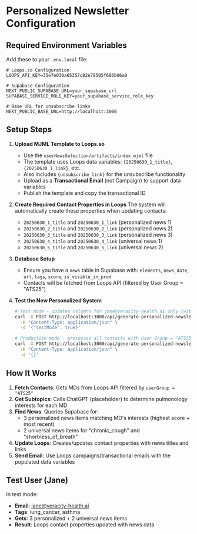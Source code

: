 # Personalized Newsletter Configuration

## Required Environment Variables

Add these to your `.env.local` file:

```env
# Loops.so Configuration
LOOPS_API_KEY=35e7e030a65357c82e78505f686b06a9

# Supabase Configuration
NEXT_PUBLIC_SUPABASE_URL=your_supabase_url
SUPABASE_SERVICE_ROLE_KEY=your_supabase_service_role_key

# Base URL for unsubscribe links
NEXT_PUBLIC_BASE_URL=http://localhost:3000
```

## Setup Steps

1. **Upload MJML Template to Loops.so**
   - Use the `userNewsSelection/artifacts/index.mjml` file
   - The template uses Loops data variables: `{20250630_1_title}`, `{20250630_1_link}`, etc.
   - Also includes `{unsubscribe_link}` for the unsubscribe functionality
   - Upload as a **Transactional Email** (not Campaign) to support data variables
   - Publish the template and copy the transactional ID

2. **Create Required Contact Properties in Loops**
   The system will automatically create these properties when updating contacts:
   - `20250630_1_title` and `20250630_1_link` (personalized news 1)
   - `20250630_2_title` and `20250630_2_link` (personalized news 2)
   - `20250630_3_title` and `20250630_3_link` (personalized news 3)
   - `20250630_4_title` and `20250630_4_link` (universal news 1)
   - `20250630_5_title` and `20250630_5_link` (universal news 2)

3. **Database Setup**
   - Ensure you have a `news` table in Supabase with: `elements`, `news_date`, `url`, `tags`, `score`, `is_visible_in_prod`
   - Contacts will be fetched from Loops API (filtered by User Group = "ATS25")

4. **Test the New Personalized System**

   ```bash
   # Test mode - updates columns for jane@veracity-health.ai only (with lung_cancer + asthma tags)
   curl -X POST http://localhost:3000/api/generate-personalized-newsletters \
     -H "Content-Type: application/json" \
     -d '{"testMode": true}'

   # Production mode - processes all contacts with User Group = "ATS25"
   curl -X POST http://localhost:3000/api/generate-personalized-newsletters \
     -H "Content-Type: application/json" \
     -d '{}'
   ```

## How It Works

1. **Fetch Contacts**: Gets MDs from Loops API filtered by `userGroup = "ATS25"`
2. **Get Subtopics**: Calls ChatGPT (placeholder) to determine pulmonology interests for each MD
3. **Find News**: Queries Supabase for:
   - 3 personalized news items matching MD's interests (highest score + most recent)
   - 2 universal news items for "chronic_cough" and "shortness_of_breath"
4. **Update Loops**: Creates/updates contact properties with news titles and links
5. **Send Email**: Use Loops campaigns/transactional emails with the populated data variables

## Test User (Jane)

In test mode:

- **Email**: jane@veracity-health.ai
- **Tags**: lung_cancer, asthma
- **Gets**: 3 personalized + 2 universal news items
- **Result**: Loops contact properties updated with news data
